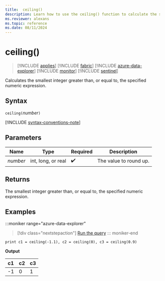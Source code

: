 ```yaml
---
title:  ceiling()
description: Learn how to use the ceiling() function to calculate the smallest integer greater than, or equal to, the specified numeric expression.
ms.reviewer: alexans
ms.topic: reference
ms.date: 08/11/2024
---
```

# ceiling()

> [!INCLUDE [applies](../includes/applies-to-version/applies.md)] [!INCLUDE [fabric](../includes/applies-to-version/fabric.md)] [!INCLUDE [azure-data-explorer](../includes/applies-to-version/azure-data-explorer.md)] [!INCLUDE [monitor](../includes/applies-to-version/monitor.md)] [!INCLUDE [sentinel](../includes/applies-to-version/sentinel.md)]

Calculates the smallest integer greater than, or equal to, the specified numeric expression.

## Syntax

`ceiling(`*number*`)`

[!INCLUDE [syntax-conventions-note](../includes/syntax-conventions-note.md)]

## Parameters

| Name | Type | Required | Description |
|--|--|--|--|
| *number* | int, long, or real |  :heavy_check_mark: | The value to round up. |

## Returns

The smallest integer greater than, or equal to, the specified numeric expression.

## Examples

:::moniker range="azure-data-explorer"
> [!div class="nextstepaction"]
> <a href="https://dataexplorer.azure.com/clusters/help/databases/Samples?query=H4sIAAAAAAAAAysoyswrUUg2VLBVSE7NzMnMS9fQNdQz1NRRSDZCEjMACRgjC+hZagIAMiJDFDwAAAA=" target="_blank">Run the query</a>
::: moniker-end

```kusto
print c1 = ceiling(-1.1), c2 = ceiling(0), c3 = ceiling(0.9)
```

**Output**

|c1|c2|c3|
|---|---|---|
|-1|0|1|

